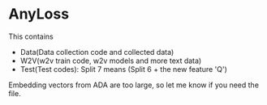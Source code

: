 # AnyLoss

This contains 
* Data(Data collection code and collected data)
* W2V(w2v train code, w2v models and more text data)
* Test(Test codes): Split 7 means (Split 6 + the new feature 'Q')

Embedding vectors from ADA are too large, so let me know if you need the file. 

